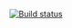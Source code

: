 [![Build status](https://ci.appveyor.com/api/projects/status/4at1w0anwsakow2d?svg=true)](https://ci.appveyor.com/project/Jenek619/dz-selenide)
